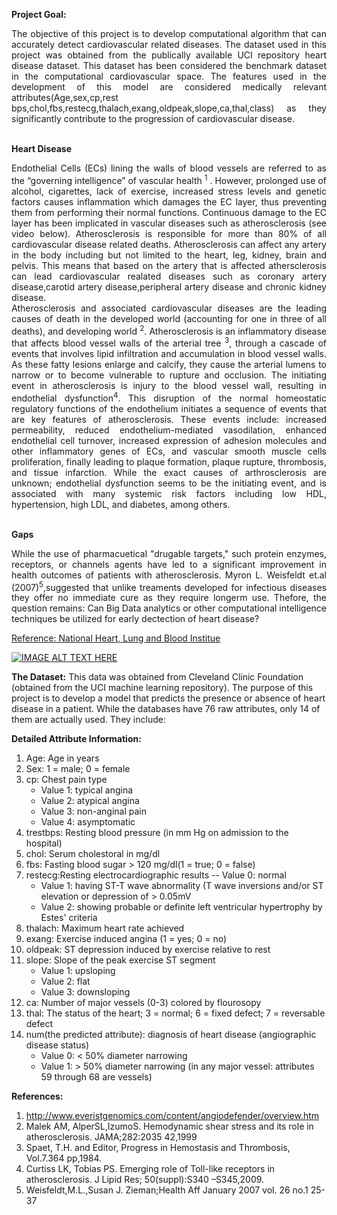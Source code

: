 
<strong>Project Goal:</strong>
<div style="text-align: justify;">The objective of this project is to develop computational algorithm that can accurately detect cardiovascular related diseases. The dataset used in this project was obtained from the publically available UCI repository heart disease dataset. This dataset has been considered the benchmark dataset in the computational cardiovascular space. The features used in the development of this model are considered medically relevant attributes(Age,sex,cp,rest bps,chol,fbs,restecg,thalach,exang,oldpeak,slope,ca,thal,class) as they significantly contribute to the progression of cardiovascular disease.</div><br>


<strong>Heart Disease</strong>
<div style="text-align: justify;">Endothelial Cells (ECs) lining the walls of blood vessels are referred to as the “governing intelligence” of vascular health <sup>1</sup>  . However, prolonged use of alcohol, cigarettes, lack of exercise, increased stress levels and genetic factors causes inflammation which damages the EC layer, thus preventing them from performing their normal functions. Continuous damage to the EC layer has been implicated in vascular diseases such as atherosclerosis (see video below). Atherosclerosis is responsible for more than 80% of all cardiovascular disease related deaths. Atherosclerosis can affect any artery in the body including but not limited to the heart, leg, kidney, brain and pelvis. This means that based on the artery that is affected athersclerosis can lead cardiovascular realated diseases such as coronary artery disease,carotid artery disease,peripheral artery disease and chronic kidney disease.</div>

<div style="text-align: justify;">Atherosclerosis and associated cardiovascular diseases are the leading causes of death in the developed world (accounting for one in three of all deaths), and developing world <sup>2</sup>. Atherosclerosis is an inflammatory disease that affects blood vessel walls of the arterial tree <sup>3</sup>, through a cascade of events that involves lipid infiltration and accumulation in blood vessel walls. As these fatty lesions enlarge and calcify, they cause the arterial lumens to narrow or to become vulnerable to rupture and occlusion. The initiating event in atherosclerosis is injury to the blood vessel wall, resulting in endothelial dysfunction<sup>4</sup>. This disruption of the normal homeostatic regulatory functions of the endothelium initiates a sequence of events that are key features of atherosclerosis. These events include: increased permeability, reduced endothelium-mediated vasodilation, enhanced endothelial cell turnover, increased expression of adhesion molecules and other inflammatory genes of ECs, and vascular smooth muscle cells proliferation, finally leading to plaque formation, plaque rupture, thrombosis, and tissue infarction. While the exact causes of arthrosclerosis are unknown; endothelial dysfunction seems to be the initiating event, and is associated with many systemic risk factors including low HDL, hypertension, high LDL, and diabetes, among others.</div><br>

<strong>Gaps</strong>
<div style="text-align: justify;">While the use of pharmacuetical "drugable targets," such protein enzymes, receptors, or channels agents have led to a significant improvement in health outcomes of patients with atherosclerosis. Myron L. Weisfeldt et.al (2007)<sup>5</sup>,suggested that unlike treaments developed for infectious diseases they offer no immediate cure as they require longerm use. Thefore, the question remains: Can Big Data analytics or other computational intelligence techniques be utilized for early dectection of heart disease?</div>

[Reference: National Heart, Lung and Blood Institue](https://www.nhlbi.nih.gov/health/health-topics/topics/atherosclerosis)<br>

[![IMAGE ALT TEXT HERE](https://img.youtube.com/vi/ecuCECYhw_M/0.jpg)](https://www.youtube.com/watch?v=ecuCECYhw_M)

<strong>The Dataset:</strong>
This data was obtained from Cleveland Clinic Foundation (obtained from the UCI machine learning repository). The purpose of this project is to develop a model that predicts the presence or absence of heart disease in a patient. While the databases have 76 raw attributes, only 14 of them are actually used. They include:

<strong>Detailed Attribute Information:</strong>

1. Age: Age in years
2. Sex: 1 = male; 0 = female
3. cp: Chest pain type
	- Value 1: typical angina
	- Value 2: atypical angina
	- Value 3: non-anginal pain
	- Value 4: asymptomatic
4. trestbps: Resting blood pressure (in mm Hg on admission to the hospital)
5. chol: Serum cholestoral in mg/dl
6. fbs: Fasting blood sugar > 120 mg/dl(1 = true; 0 = false)
7. restecg:Resting electrocardiographic results -- Value 0: normal
	- Value 1: having ST-T wave abnormality (T wave inversions and/or ST elevation or depression of > 0.05mV
	- Value 2: showing probable or definite left ventricular hypertrophy by Estes' criteria
8. thalach: Maximum heart rate achieved
9. exang: Exercise induced angina (1 = yes; 0 = no)
10. oldpeak: ST depression induced by exercise relative to rest
11. slope: Slope of the peak exercise ST segment
	- Value 1: upsloping
	- Value 2: flat
	- Value 3: downsloping
12. ca: Number of major vessels (0-3) colored by flourosopy
13. thal: The status of the heart; 3 = normal; 6 = fixed defect; 7 = reversable defect
14. num(the predicted attribute): diagnosis of heart disease (angiographic disease status)
	- Value 0: < 50% diameter narrowing
	- Value 1: > 50% diameter narrowing (in any major vessel: attributes 59 through 68 are vessels)

<strong>References:</strong>

1. http://www.everistgenomics.com/content/angiodefender/overview.htm
2. Malek AM, AlperSL,IzumoS. Hemodynamic shear stress and its role in atherosclerosis. JAMA;282:2035 42,1999
3. Spaet, T.H. and Editor, Progress in Hemostasis and Thrombosis, Vol.7.364 pp,1984.
4. Curtiss LK, Tobias PS. Emerging role of Toll-like receptors in atherosclerosis. J Lipid Res; 50(suppl):S340 –S345,2009.
5. Weisfeldt,M.L.,Susan J. Zieman;Health Aff January 2007 vol. 26 no.1 25-37

